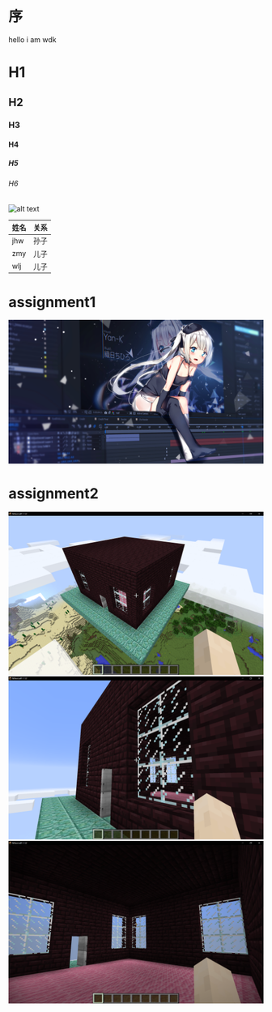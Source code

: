 # 序
hello i am wdk  
# H1
## H2
### H3
#### H4
##### H5
###### H6

![alt text](https://raw.githubusercontent.com/shiep18/EIS2020/master/markdowncheatsheet.JPG)  

|姓名|关系|
|-----|-----|
|jhw|孙子|
|zmy|儿子|
|wlj|儿子|

# assignment1
![alt text](https://github.com/ophwsjtu18/ohw20f/blob/main/wdk/assignment/1/63.png)  

# assignment2
![alt text](https://github.com/ophwsjtu18/ohw20f/blob/main/wdk/assignment/2/1.png)
![alt text](https://github.com/ophwsjtu18/ohw20f/blob/main/wdk/assignment/2/2.png)
![alt text](https://github.com/ophwsjtu18/ohw20f/blob/main/wdk/assignment/2/3.png)
